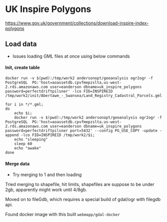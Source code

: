 # UK Inspire Polygons

https://www.gov.uk/government/collections/download-inspire-index-polygons




## Load data


- Issues loading GML files at once using below commands

#### Init, create table
```
docker run -v $(pwd):/tmp/work2 andersonopt/geoanalysis ogr2ogr -f PostgreSQL  PG:'host=aoassetdb.cpvfmepzslta.us-west-2.rds.amazonaws.com user=eanderson dbname=uk_inspire_polygons password=perfectdriftpilsner' -lco FID=INSPIREID /tmp/work2/init/Abertawe_-_Swansea/Land_Registry_Cadastral_Parcels.gml
```

```
for i in */*.gml;
do 
    echo $i; 
    docker run -v $(pwd):/tmp/work2 andersonopt/geoanalysis ogr2ogr -f PostgreSQL  PG:'host=aoassetdb.cpvfmepzslta.us-west-2.rds.amazonaws.com user=eanderson dbname=uk_inspire_polygons password=perfectdriftpilsner port=5432' --config PG_USE_COPY -update -append -lco FID=INSPIREID /tmp/work2/$i;
    echo "sleeping"
    sleep 60 
    echo "awake"
done
```

#### Merge data

- Try merging to 1 and then loading

Tried merging to shapefile, hit limits, shapefiles are suppose to be under 2gb, apparently might work until 4/8gb. 

Moved on to fileGdb, which requires a special build of gdal/ogr with filegdb api.

Found docker image with this built `webmapp/gdal-docker`